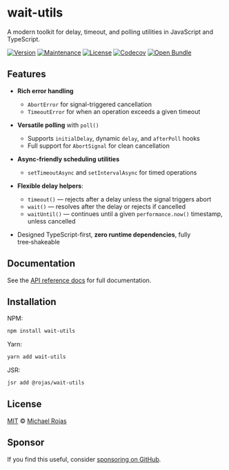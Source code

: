 # wait-utils

A modern toolkit for delay, timeout, and polling utilities in JavaScript and TypeScript.

[![Version](https://img.shields.io/npm/v/wait-utils.svg)](https://www.npmjs.com/package/wait-utils)
[![Maintenance](https://img.shields.io/maintenance/yes/2025)](https://github.com/havelessbemore/wait-utils/graphs/commit-activity)
[![License](https://img.shields.io/github/license/havelessbemore/wait-utils.svg)](https://github.com/havelessbemore/wait-utils/blob/main/LICENSE)
[![Codecov](https://img.shields.io/codecov/c/gh/havelessbemore/wait-utils)](https://codecov.io/gh/havelessbemore/wait-utils)
[![Open Bundle](https://deno.bundlejs.com/badge?q=wait-utils&treeshake=[*]&config={%22package.json%22:{%22name%22:%22wait-utils%22}})](https://bundlejs.com/?q=wait-utils&treeshake=%5B*%5D&config=%7B%22package.json%22%3A%7B%22name%22%3A%22wait-utils%22%7D%7D)

## Features

- **Rich error handling**
  - `AbortError` for signal-triggered cancellation
  - `TimeoutError` for when an operation exceeds a given timeout

- **Versatile polling** with `poll()`
  - Supports `initialDelay`, dynamic `delay`, and `afterPoll` hooks
  - Full support for `AbortSignal` for clean cancellation

- **Async-friendly scheduling utilities**
  - `setTimeoutAsync` and `setIntervalAsync` for timed operations

- **Flexible delay helpers**:
  - `timeout()` — rejects after a delay unless the signal triggers abort
  - `wait()` — resolves after the delay or rejects if cancelled
  - `waitUntil()` — continues until a given `performance.now()` timestamp, unless cancelled

- Designed TypeScript-first, **zero runtime dependencies**, fully tree‑shakeable

## Documentation

See the [API reference docs](https://github.com/havelessbemore/wait-utils/blob/main/docs/globals.md) for full documentation.

## Installation

NPM:

```bash
npm install wait-utils
```

Yarn:

```bash
yarn add wait-utils
```

JSR:

```bash
jsr add @rojas/wait-utils
```

## License

[MIT](./LICENSE) © [Michael Rojas](https://github.com/havelessbemore)

## Sponsor

If you find this useful, consider [sponsoring on GitHub](https://github.com/sponsors/havelessbemore).
